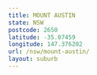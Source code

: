 ```yaml
---
title: MOUNT AUSTIN
state: NSW
postcode: 2650
latitude: -35.07459
longitude: 147.376202
url: /nsw/mount-austin/
layout: suburb
---
```

